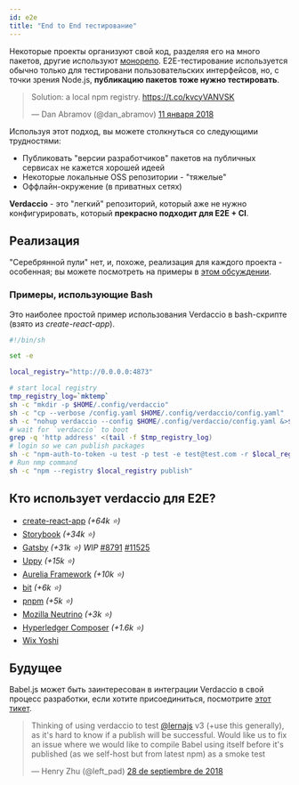 ```yaml
---
id: e2e
title: "End to End тестирование"
---
```


Некоторые проекты организуют свой код, разделяя его на много пакетов, другие используют [монорепо](https://github.com/babel/babel/blob/master/doc/design/monorepo.md). E2E-тестирование используется обычно только для тестировани пользовательских интерфейсов, но, с точки зрения Node.js, **публикацию пакетов тоже нужно тестировать**.

<blockquote class="twitter-tweet" data-lang="en"><p lang="en" dir="ltr">Solution: a local npm registry. <a href="https://t.co/kvcyVANVSK">https://t.co/kvcyVANVSK</a></p>&mdash; Dan Abramov (@dan_abramov) <a href="https://twitter.com/dan_abramov/status/951427674844680192?ref_src=twsrc%5Etfw">11 января 2018</a></blockquote>

<script async src="https://platform.twitter.com/widgets.js" charset="utf-8"></script>

Используя этот подход, вы можете столкнуться со следующими трудностями:

* Публиковать "версии разработчиков" пакетов на публичных сервисах не кажется хорошей идеей
* Некоторые локальные OSS репозитории - "тяжелые"
* Оффлайн-окружение (в приватных сетях)

**Verdaccio** - это "легкий" репозиторий, который аже не нужно конфигурировать, который **прекрасно подходит для E2E + CI**.

## Реализация

"Серебрянной пули" нет, и, похоже, реализация для каждого проекта - особенная; вы можете посмотреть на примеры в [этом обсуждении](https://stackoverflow.com/a/50222427/308341).

### Примеры, использующие Bash

Это наиболее простой пример использования Verdaccio в bash-скрипте (взято из *create-react-app*).

```bash
#!/bin/sh

set -e

local_registry="http://0.0.0.0:4873"

# start local registry
tmp_registry_log=`mktemp`
sh -c "mkdir -p $HOME/.config/verdaccio"
sh -c "cp --verbose /config.yaml $HOME/.config/verdaccio/config.yaml"
sh -c "nohup verdaccio --config $HOME/.config/verdaccio/config.yaml &>$tmp_registry_log &"
# wait for `verdaccio` to boot
grep -q 'http address' <(tail -f $tmp_registry_log)
# login so we can publish packages
sh -c "npm-auth-to-token -u test -p test -e test@test.com -r $local_registry"
# Run nmp command
sh -c "npm --registry $local_registry publish"
```

## Кто использует verdaccio для E2E?

* [create-react-app](https://github.com/facebook/create-react-app/blob/master/CONTRIBUTING.md#contributing-to-e2e-end-to-end-tests) *(+64k ⭐️)*
* [Storybook](https://github.com/storybooks/storybook) *(+34k ⭐️)*
* [Gatsby](https://github.com/gatsbyjs/gatsby) *(+31k ⭐️) WIP* [#8791](https://github.com/gatsbyjs/gatsby/pull/8791) [#11525](https://github.com/gatsbyjs/gatsby/pull/11525)
* [Uppy](https://github.com/transloadit/uppy) *(+15k ⭐️)*
* [Aurelia Framework](https://github.com/aurelia) *(+10k ⭐️)*
* [bit](https://github.com/teambit/bit) *(+6k ⭐️)*
* [pnpm](https://github.com/pnpm/pnpm) *(+5k ⭐️)*
* [Mozilla Neutrino](https://github.com/neutrinojs/neutrino) *(+3k ⭐️)*
* [Hyperledger Composer](https://github.com/hyperledger/composer) *(+1.6k ⭐️)*
* [Wix Yoshi](https://github.com/wix/yoshi)

## Будущее

Babel.js может быть заинтересован в интеграции Verdaccio в свой процесс разработки, если хотите присоединиться, посмотрите [этот тикет](https://github.com/babel/babel/issues/6134).

<blockquote class="twitter-tweet" data-lang="en"><p lang="en" dir="ltr">Thinking of using verdaccio to test <a href="https://twitter.com/lernajs?ref_src=twsrc%5Etfw">@lernajs</a> v3 (+use this generally), as it&#39;s hard to know if a publish will be successful. Would like us to fix an issue where we would like to compile Babel using itself before it&#39;s published (as we self-host but from latest npm) as a smoke test</p>&mdash; Henry Zhu (@left_pad) <a href="https://twitter.com/left_pad/status/1045770889051164672?ref_src=twsrc%5Etfw">28 de septiembre de 2018</a></blockquote>

<script async src="https://platform.twitter.com/widgets.js" charset="utf-8"></script>

